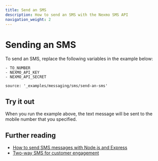 ```yaml
---
title: Send an SMS
description: How to send an SMS with the Nexmo SMS API
navigation_weight: 2
---
```


# Sending an SMS

To send an SMS, replace the following variables in the example below:

```snippet_variables
- TO_NUMBER
- NEXMO_API_KEY
- NEXMO_API_SECRET
```

```code_snippets
source: '_examples/messaging/sms/send-an-sms'
```
## Try it out

When you run the example above, the text message will be sent to the mobile number that you specified.

## Further reading

* [How to send SMS messages with Node.js and Express](https://www.nexmo.com/blog/2016/10/19/how-to-send-sms-messages-with-node-js-and-express-dr/)
* [Two-way SMS for customer engagement](/tutorials/two-way-sms-for-customer-engagement)
